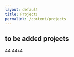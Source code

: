 ```yaml
---
layout: default
title: Projects
permalink: /content/projects
---
```


## to be added projects

44
4444